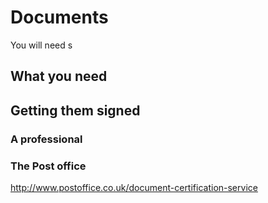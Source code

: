 # Documents

You will need s 

## What you need

## Getting them signed

### A professional 

### The Post office
http://www.postoffice.co.uk/document-certification-service

